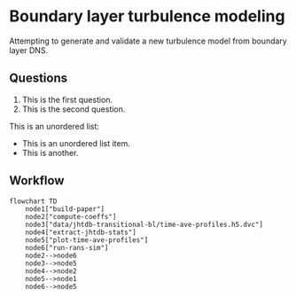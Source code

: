 # Boundary layer turbulence modeling

Attempting to generate and validate
a new turbulence model from boundary layer DNS.

## Questions

1. This is the first question.
2. This is the second question.

This is an unordered list:
* This is an unordered list item.
* This is another.

## Workflow

```mermaid
flowchart TD
	node1["build-paper"]
	node2["compute-coeffs"]
	node3["data/jhtdb-transitional-bl/time-ave-profiles.h5.dvc"]
	node4["extract-jhtdb-stats"]
	node5["plot-time-ave-profiles"]
	node6["run-rans-sim"]
	node2-->node6
	node3-->node5
	node4-->node2
	node5-->node1
	node6-->node5
```
